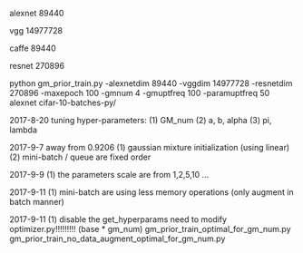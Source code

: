 alexnet
89440

vgg
14977728

caffe
89440

resnet
270896

python gm_prior_train.py -alexnetdim 89440 -vggdim 14977728 -resnetdim 270896 -maxepoch 100 -gmnum 4 -gmuptfreq 100 -paramuptfreq 50 alexnet cifar-10-batches-py/

2017-8-20
tuning hyper-parameters:
(1) GM_num
(2) a, b, alpha
(3) pi, lambda

2017-9-7
away from 0.9206
(1) gaussian mixture initialization (using linear)
(2) mini-batch / queue are fixed order

2017-9-9
(1) the parameters scale are from 1,2,5,10 ...

2017-9-11
(1) mini-batch are using less memory operations (only augment in batch manner)

2017-9-11
(1) disable the get_hyperparams
need to modify optimizer.py!!!!!!!!! (base * gm_num)
gm_prior_train_optimal_for_gm_num.py
gm_prior_train_no_data_augment_optimal_for_gm_num.py
